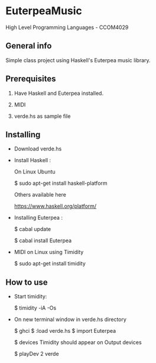 # EuterpeaMusic
  High Level Programming Languages - CCOM4029  
  
  ## General info
  Simple class project using Haskell's Euterpea music library.
 
  ## Prerequisites
  1) Have Haskell and Euterpea installed.
  
  2) MIDI
  
  3) verde.hs as sample file
  
  ## Installing
  * Download verde.hs
  
  * Install Haskell : 
  
      On Linux Ubuntu 
  
      $ sudo apt-get install haskell-platform
  
      Others available here
  
      https://www.haskell.org/platform/
  
  * Installing Euterpea : 
  
     $ cabal update
     
     $ cabal install Euterpea
  
  * MIDI on Linux using Timidity 
  
     $ sudo apt-get install timidity
  
  ## How to use
  * Start timidity:
  
    $ timidity -iA -Os
    
  * On new terminal window in verde.hs directory 
  
    $ ghci
    $ :load verde.hs 
    $ import Euterpea 
    
    $ devices 
    Timidity should appear on Output devices
    
    $ playDev 2 verde
  
